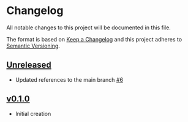 # Changelog
All notable changes to this project will be documented in this file.

The format is based on [Keep a Changelog](http://keepachangelog.com/en/1.0.0/)
and this project adheres to [Semantic Versioning](http://semver.org/spec/v2.0.0.html).

## [Unreleased]
- Updated references to the main branch [#6](https://github.com/xmidt-org/mimisbrunnr/pull/6)

## [v0.1.0]
- Initial creation

[Unreleased]: https://github.com/xmidt-org/mimisbrunnr/compare/v0.1.0..HEAD
[v0.1.0]: https://github.com/xmidt-org/mimisbrunnr/compare/0.0.0...v0.1.0

